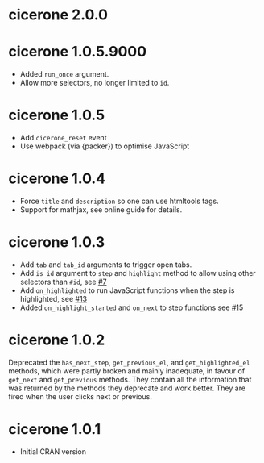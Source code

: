 # cicerone 2.0.0

# cicerone 1.0.5.9000

- Added `run_once` argument.
- Allow more selectors, no longer limited to `id`.

# cicerone 1.0.5

- Add `cicerone_reset` event
- Use webpack (via {packer}) to optimise JavaScript

# cicerone 1.0.4

- Force `title` and `description` so one can use htmltools tags.
- Support for mathjax, see online guide for details.
 
# cicerone 1.0.3

- Add `tab` and `tab_id` arguments to trigger open tabs.
- Add `is_id` argument to `step` and `highlight` method to allow using other selectors than `#id`, see [#7](https://github.com/JohnCoene/cicerone/issues/7)
- Add `on_highlighted` to run JavaScript functions when the step is highlighted, see [#13](https://github.com/JohnCoene/cicerone/issues/13)
- Added `on_highlight_started` and `on_next` to step functions see [#15](https://github.com/JohnCoene/cicerone/issues/15)

# cicerone 1.0.2

Deprecated the `has_next_step`, `get_previous_el`, and `get_highlighted_el` methods, which were partly broken and mainly inadequate, in favour of `get_next` and `get_previous` methods. They contain all the information that was returned by the methods they deprecate and work better. They are fired when the user clicks next or previous.

# cicerone 1.0.1

* Initial CRAN version
